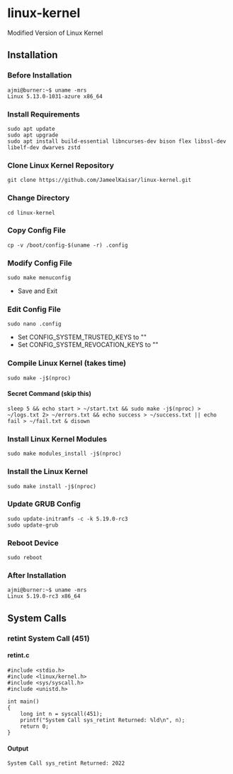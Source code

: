 # linux-kernel
Modified Version of Linux Kernel

## Installation
### Before Installation
```
ajmi@burner:~$ uname -mrs
Linux 5.13.0-1031-azure x86_64
```

### Install Requirements
```
sudo apt update
sudo apt upgrade
sudo apt install build-essential libncurses-dev bison flex libssl-dev libelf-dev dwarves zstd
```

### Clone Linux Kernel Repository
```
git clone https://github.com/JameelKaisar/linux-kernel.git
```

### Change Directory
```
cd linux-kernel
```

### Copy Config File
```
cp -v /boot/config-$(uname -r) .config
```

### Modify Config File
```
sudo make menuconfig
```
- Save and Exit

### Edit Config File
```
sudo nano .config
```
- Set CONFIG_SYSTEM_TRUSTED_KEYS to ""
- Set CONFIG_SYSTEM_REVOCATION_KEYS to ""

### Compile Linux Kernel (takes time)
```
sudo make -j$(nproc)
```
#### Secret Command (skip this)
```
sleep 5 && echo start > ~/start.txt && sudo make -j$(nproc) > ~/logs.txt 2> ~/errors.txt && echo success > ~/success.txt || echo fail > ~/fail.txt & disown
```

### Install Linux Kernel Modules
```
sudo make modules_install -j$(nproc)
```

### Install the Linux Kernel
```
sudo make install -j$(nproc)
```

### Update GRUB Config
```
sudo update-initramfs -c -k 5.19.0-rc3
sudo update-grub
```

### Reboot Device
```
sudo reboot
```

### After Installation
```
ajmi@burner:~$ uname -mrs
Linux 5.19.0-rc3 x86_64
```

## System Calls
### retint System Call (451)
#### retint.c
```
#include <stdio.h>
#include <linux/kernel.h>
#include <sys/syscall.h>
#include <unistd.h>

int main()
{
    long int n = syscall(451);
    printf("System Call sys_retint Returned: %ld\n", n);
    return 0;
}
```
#### Output
```
System Call sys_retint Returned: 2022
```

